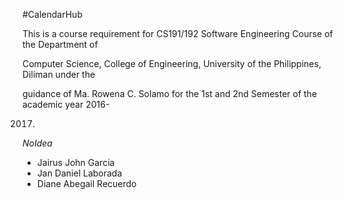 #CalendarHub

This is a course requirement for CS191/192 Software Engineering Course of the Department of

Computer Science, College of Engineering, University of the Philippines, Diliman under the

guidance of Ma. Rowena C. Solamo for the 1st and 2nd Semester of the academic year 2016-

2017.

*NoIdea*

- Jairus John Garcia
- Jan Daniel Laborada
- Diane Abegail Recuerdo
